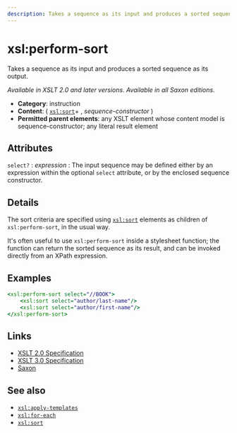 ```yaml
---
description: Takes a sequence as its input and produces a sorted sequence as its output
---
```


# xsl:perform-sort

Takes a sequence as its input and produces a sorted sequence as its output.

_Available in XSLT 2.0 and later versions. Available in all Saxon editions._

- **Category**: instruction
- **Content**: ( [`xsl:sort`](xsl-sort.md)+ , _sequence-constructor_ )
- **Permitted parent elements**: any XSLT element whose content model is sequence-constructor; any literal result element

## Attributes

`select?`
: _expression_
: The input sequence may be defined either by an expression within the optional `select` attribute, or by the enclosed sequence constructor.

## Details

The sort criteria are specified using [`xsl:sort`](xsl-sort.md) elements as children of `xsl:perform-sort`, in the usual way.

It's often useful to use `xsl:perform-sort` inside a stylesheet function; the function can return the sorted sequence as its result, and can be invoked directly from an XPath expression.

## Examples

```xslt
<xsl:perform-sort select="//BOOK">
    <xsl:sort select="author/last-name"/>
    <xsl:sort select="author/first-name"/>
</xsl:perform-sort>
```

## Links

- [XSLT 2.0 Specification](http://www.w3.org/TR/xslt20/#element-perform-sort)
- [XSLT 3.0 Specification](http://www.w3.org/TR/xslt-30/#element-perform-sort)
- [Saxon](https://www.saxonica.com/html/documentation/xsl-elements/perform-sort.html)

## See also

- [`xsl:apply-templates`](xsl-apply-templates.md)
- [`xsl:for-each`](xsl-for-each.md)
- [`xsl:sort`](xsl-sort.md)
